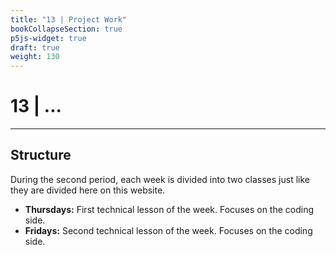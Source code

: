 ```yaml
---
title: "13 | Project Work"
bookCollapseSection: true
p5js-widget: true
draft: true
weight: 130
---
```


# 13 | ...

---

## Structure

During the second period, each week is divided into two classes just like they are divided here on this website.

- **Thursdays:** First technical lesson of the week. Focuses on the coding side.
- **Fridays:** Second technical lesson of the week. Focuses on the coding side.